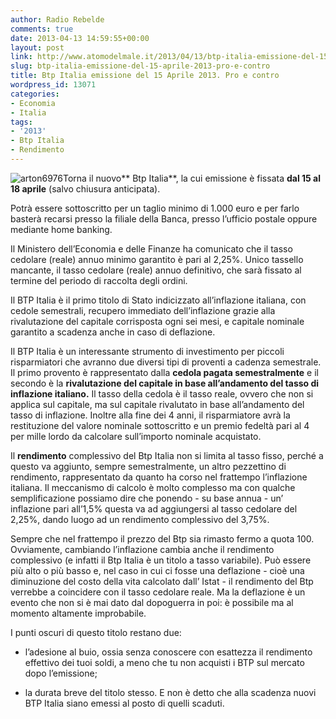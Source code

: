 ```yaml
---
author: Radio Rebelde
comments: true
date: 2013-04-13 14:59:55+00:00
layout: post
link: http://www.atomodelmale.it/2013/04/13/btp-italia-emissione-del-15-aprile-2013-pro-e-contro/
slug: btp-italia-emissione-del-15-aprile-2013-pro-e-contro
title: Btp Italia emissione del 15 Aprile 2013. Pro e contro
wordpress_id: 13071
categories:
- Economia
- Italia
tags:
- '2013'
- Btp Italia
- Rendimento
---
```


![arton6976](http://www.atomodelmale.it/wp-content/uploads/2013/04/arton6976-300x168.jpg)Torna il nuovo** Btp Italia**, la cui emissione è fissata **dal 15 al 18 aprile** (salvo chiusura anticipata).

Potrà essere sottoscritto per un taglio minimo di 1.000 euro e per farlo basterà recarsi presso la filiale della Banca, presso l’ufficio postale oppure mediante home banking.

Il Ministero dell’Economia e delle Finanze ha comunicato che il tasso cedolare (reale) annuo minimo garantito è pari al 2,25%. Unico tassello mancante, il tasso cedolare (reale) annuo definitivo, che sarà fissato al termine del periodo di raccolta degli ordini.

Il BTP Italia è il primo titolo di Stato indicizzato all’inflazione italiana, con cedole semestrali, recupero immediato dell’inflazione grazie alla rivalutazione del capitale corrisposta ogni sei mesi, e capitale nominale garantito a scadenza anche in caso di deflazione.



Il BTP Italia è un interessante strumento di investimento per piccoli risparmiatori che avranno due diversi tipi di proventi a cadenza semestrale. Il primo provento è rappresentato dalla **cedola pagata semestralmente** e il secondo è la **rivalutazione del capitale in base all’andamento del tasso di inflazione italiano.** Il tasso della cedola è il tasso reale, ovvero che non si applica sul capitale, ma sul capitale rivalutato in base all’andamento del tasso di inflazione. Inoltre alla fine dei 4 anni, il risparmiatore avrà la restituzione del valore nominale sottoscritto e un premio fedeltà pari al 4 per mille lordo da calcolare sull’importo nominale acquistato.

Il **rendimento** complessivo del Btp Italia non si limita al tasso fisso, perché a questo va aggiunto, sempre semestralmente, un altro pezzettino di rendimento, rappresentato da quanto ha corso nel frattempo l’inflazione italiana. Il meccanismo di calcolo è molto complesso ma con qualche semplificazione possiamo dire che ponendo - su base annua - un’ inflazione pari all’1,5% questa va ad aggiungersi al tasso cedolare del 2,25%, dando luogo ad un rendimento complessivo del 3,75%.

Sempre che nel frattempo il prezzo del Btp sia rimasto fermo a quota 100. Ovviamente, cambiando l’inflazione cambia anche il rendimento complessivo (e infatti il Btp Italia è un titolo a tasso variabile). Può essere più alto o più basso e, nel caso in cui ci fosse una deflazione - cioè una diminuzione del costo della vita calcolato dall’ Istat - il rendimento del Btp verrebbe a coincidere con il tasso cedolare reale. Ma la deflazione è un evento che non si è mai dato dal dopoguerra in poi: è possibile ma al momento altamente improbabile.

I punti oscuri di questo titolo restano due:



	
  * l’adesione al buio, ossia senza conoscere con esattezza il rendimento effettivo dei tuoi soldi, a meno che tu non acquisti i BTP sul mercato dopo l’emissione;

	
  * la durata breve del titolo stesso. E non è detto che alla scadenza nuovi BTP Italia siano emessi al posto di quelli scaduti.


